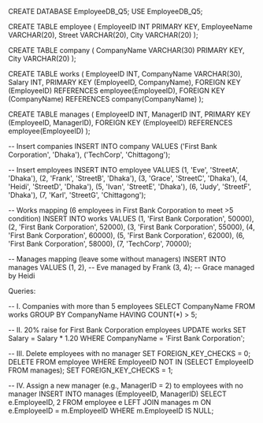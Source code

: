 CREATE DATABASE EmployeeDB_Q5;
USE EmployeeDB_Q5;

CREATE TABLE employee (
    EmployeeID INT PRIMARY KEY,
    EmployeeName VARCHAR(20),
    Street VARCHAR(20),
    City VARCHAR(20)
);

CREATE TABLE company (
    CompanyName VARCHAR(30) PRIMARY KEY,
    City VARCHAR(20)
);

CREATE TABLE works (
    EmployeeID INT,
    CompanyName VARCHAR(30),
    Salary INT,
    PRIMARY KEY (EmployeeID, CompanyName),
    FOREIGN KEY (EmployeeID) REFERENCES employee(EmployeeID),
    FOREIGN KEY (CompanyName) REFERENCES company(CompanyName)
);

CREATE TABLE manages (
    EmployeeID INT,
    ManagerID INT,
    PRIMARY KEY (EmployeeID, ManagerID),
    FOREIGN KEY (EmployeeID) REFERENCES employee(EmployeeID)
);

-- Insert companies
INSERT INTO company VALUES
('First Bank Corporation', 'Dhaka'),
('TechCorp', 'Chittagong');

-- Insert employees
INSERT INTO employee VALUES
(1, 'Eve', 'StreetA', 'Dhaka'),
(2, 'Frank', 'StreetB', 'Dhaka'),
(3, 'Grace', 'StreetC', 'Dhaka'),
(4, 'Heidi', 'StreetD', 'Dhaka'),
(5, 'Ivan', 'StreetE', 'Dhaka'),
(6, 'Judy', 'StreetF', 'Dhaka'),
(7, 'Karl', 'StreetG', 'Chittagong');

-- Works mapping (6 employees in First Bank Corporation to meet >5 condition)
INSERT INTO works VALUES
(1, 'First Bank Corporation', 50000),
(2, 'First Bank Corporation', 52000),
(3, 'First Bank Corporation', 55000),
(4, 'First Bank Corporation', 60000),
(5, 'First Bank Corporation', 62000),
(6, 'First Bank Corporation', 58000),
(7, 'TechCorp', 70000);

-- Manages mapping (leave some without managers)
INSERT INTO manages VALUES
(1, 2), -- Eve managed by Frank
(3, 4); -- Grace managed by Heidi


Queries:

-- I. Companies with more than 5 employees
SELECT CompanyName
FROM works
GROUP BY CompanyName
HAVING COUNT(*) > 5;

-- II. 20% raise for First Bank Corporation employees
UPDATE works
SET Salary = Salary * 1.20
WHERE CompanyName = 'First Bank Corporation';

-- III. Delete employees with no manager
SET FOREIGN_KEY_CHECKS = 0;
DELETE FROM employee
WHERE EmployeeID NOT IN (SELECT EmployeeID FROM manages);
SET FOREIGN_KEY_CHECKS = 1;

-- IV. Assign a new manager (e.g., ManagerID = 2) to employees with no manager
INSERT INTO manages (EmployeeID, ManagerID)
SELECT e.EmployeeID, 2
FROM employee e
LEFT JOIN manages m ON e.EmployeeID = m.EmployeeID
WHERE m.EmployeeID IS NULL;
